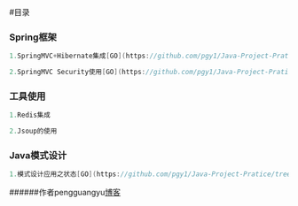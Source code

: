 #目录


<h3>Spring框架</h3>

```java
1.SpringMVC+Hibernate集成[GO](https://github.com/pgy1/Java-Project-Pratice/tree/master/SpringMVCHibernate1.0)

2.SpringMVC Security使用[GO](https://github.com/pgy1/Java-Project-Pratice/tree/master/SpringMVCHibernate1.1)

```

<h3>工具使用</h3>

```java
1.Redis集成

2.Jsoup的使用

```

<h3>Java模式设计</h3>

```java
1.模式设计应用之状态[GO](https://github.com/pgy1/Java-Project-Pratice/tree/master/SpringMVCHibernate1.2)

```

######作者pengguangyu[博客](http://boke.iflsy.com/)

